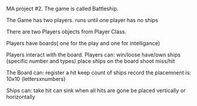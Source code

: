 MA project #2.
The game is called Battleship.

The Game has two players.
         runs until one player has no ships


There are two Players objects from Player Class.

Players have boards( one for the play and one for intelligance)

Players interact with the board.
Players can:
        win/loose
        have/own ships (specific number and types)
        place ships on the board
        shoot
        miss/hit


The Board can:
        register a hit
        keep count of ships
        record the placemnent
          is:
          10x10 (lettersxnumbers)


Ships can:
        take hit
        can sink when all hits are gone
        be placed vertically or horizontally




